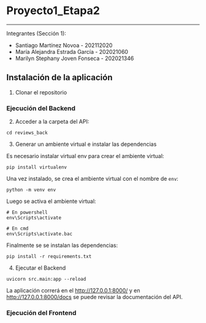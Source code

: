 # Proyecto1_Etapa2
---

Integrantes (Sección 1):
- Santiago Martínez Novoa - 202112020
- María Alejandra Estrada García - 202021060
- Marilyn Stephany Joven Fonseca - 202021346

## Instalación de la aplicación

1. Clonar el repositorio

### Ejecución del Backend

2. Acceder a la carpeta del API:

```
cd reviews_back
```

3. Generar un ambiente virtual e instalar las dependencias


Es necesario instalar virtual env para crear el ambiente virtual:

```
pip install virtualenv
```

Una vez instalado, se crea el ambiente virtual con el nombre de `env`:


```
python -m venv env
```
Luego se activa el ambiente virtual:

```
# En powershell
env\Scripts\activate

# En cmd
env\Scripts\activate.bac
```

Finalmente se se instalan las dependencias:

```
pip install -r requirements.txt
```

4. Ejecutar el Backend

```
uvicorn src.main:app --reload
```

La aplicación correrá en el http://127.0.0.1:8000/ y en http://127.0.0.1:8000/docs se puede revisar la documentación del API.


### Ejecución del Frontend

